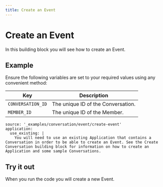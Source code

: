 ```yaml
---
title: Create an Event
---
```


# Create an Event

In this building block you will see how to create an Event.

## Example

Ensure the following variables are set to your required values using any convenient method:

Key | Description
-- | --
`CONVERSATION_ID` | The unique ID of the Conversation.
`MEMBER_ID` | The unique ID of the Member.

```building_blocks
source: '_examples/conversation/event/create-event'
application:
  use_existing: |
    You will need to use an existing Application that contains a Conversation in order to be able to create an Event. See the Create Conversation building block for information on how to create an Application and some sample Conversations.
```

## Try it out

When you run the code you will create a new Event.

